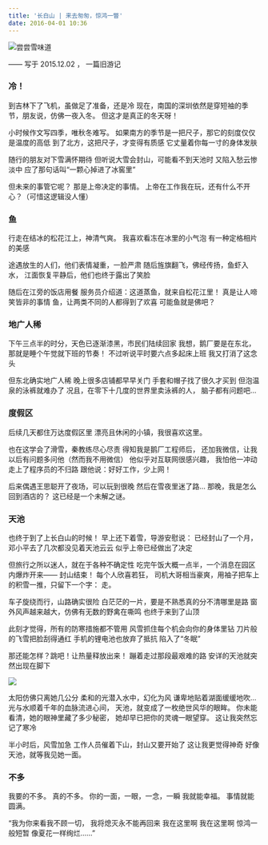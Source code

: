 ```yaml
---
title: '长白山 | 来去匆匆，惊鸿一瞥'
date: 2016-04-01 10:36
---
```


![尝尝雪味道](/assets/blogImg/changbaishan-1.jpg)

—— 写于 2015.12.02 ， 一篇旧游记

### 冷！

到吉林下了飞机，虽做足了准备，还是冷
现在，南国的深圳依然是穿短袖的季节，朋友说，仿佛一夜入冬。
但这才是真正的冬天呀！

小时候作文写四季，唯秋冬难写。
如果南方的季节是一把尺子，那它的刻度仅仅是温度的高低
到了北方，这把尺子，才变得有质感
它丈量着你每一寸的身体发肤

随行的朋友对下雪满怀期待
但听说大雪会封山，可能看不到天池时
又陷入愁云惨淡中
应了那句话叫“一颗心掉进了冰窖里”

但未来的事管它呢？
那是上帝决定的事情。
上帝在工作我在玩，还有什么不开心？（可惜这逻辑没人懂）

<!--more-->

### 鱼

行走在结冰的松花江上，神清气爽。
我喜欢看冻在冰里的小气泡
有一种定格相片的美感

途遇放生的人们，他们表情凝重，一脸严肃
随后旌旗翻飞，佛经传扬，鱼虾入水，
江面恢复平静后，他们也终于露出了笑脸

随后在江旁的饭店用餐
服务员介绍道：这道蒸鱼，就来自松花江里！
真是让人啼笑皆非的事情
鱼，让两类不同的人都得到了欢喜
可能鱼就是佛吧？

### 地广人稀

下午三点半的时分，天色已逐渐漆黑，市民们陆续回家
我想，鹅厂要是在东北，那就是睡个午觉就下班的节奏！
不过听说平时要六点多起床上班
我又打消了这念头

但东北确实地广人稀
晚上很多店铺都早早关门
手套和帽子找了很久才买到
但泡温泉的泳裤就难办了
况且，在零下十几度的世界里卖泳裤的人，
脑子都有问题吧…

### 度假区

后续几天都住万达度假区里
漂亮且休闲的小镇，我很喜欢这里。

也在这学会了滑雪，秦教练尽心尽责
得知我是鹅厂工程师后，
还加我微信，让我以后有问题多问他（然而我不用微信）
他似乎对互联网很感兴趣，
我怕他一冲动走上了程序员的不归路
跟他说：好好工作，少上网！

后来偶遇王思聪开了夜场，可以玩到很晚
然后在雪夜里迷了路…
那晚，我是怎么回到酒店的？
这已经是一个未解之谜。

### 天池

也终于到了上长白山的时候！
早上还下着雪，导游安慰说：
已经封山了一个月，邓小平去了几次都没见着天池云云
似乎上帝已经做出了决定

但旅行之所以迷人，就在于各种不确定性
吃完午饭大概一点半，一个消息在园区内爆炸开来—— 封山结束！
每个人欣喜若狂，
司机大哥相当豪爽，用袖子把车上的积雪一推，只留下一个字：
走。

车子旋绕而行，山路确实很险
白茫茫的一片，要是不熟悉真的分不清哪里是路
窗外风声越来越大，仿佛有无数的野禽在嘶鸣
也终于来到了山顶

此刻才觉得，所有的防寒措施都不管用
风雪抓住每个机会向你的身体里钻
刀片般的飞雪把脸刮得通红
手机的锂电池也放弃了抵抗
陷入了“冬眠”

那还能怎样？跳吧！让热量释放出来！
蹦着走过那段最艰难的路
安详的天池就突然出现在脚下

![](/assets/blogImg/changbaishan-2.jpg)

太阳仿佛只离她几公分
柔和的光潜入水中，幻化为风
谦卑地贴着湖面缓缓地吹…
光与水顺着千年的血脉流进心间，
天池，就变成了一枚绝世风华的眼眸。
你未能看清，她的眼神里藏了多少秘密，
她却早已把你的灵魂一眼望穿。
这让我突然忘记了寒冷

半小时后，风雪加急
工作人员催着下山，封山又要开始了
这让我更觉得神奇
好像天池，就等我见她一面。

### 不多

我要的不多。
真的不多。
你的一面，一眼，一念，一瞬
我就能幸福。
事情就能圆满。

“我为你来看我不顾一切，
我将熄灭永不能再回来
我在这里啊
我在这里啊
惊鸿一般短暂
像夏花一样绚烂……”
